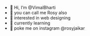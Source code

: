 - 👋 Hi, I’m @VimalBharti
- 🫵 you can call me Rosy also 
- 👀 interested in web designing 
- 🌱 currently learning 
- 👻 poke me on instagram @rosyjaikar

<!---
VimalBharti99/VimalBharti99 is a ✨ special ✨ repository because its `README.md` (this file) appears on your GitHub profile.
You can click the Preview link to take a look at your changes.
--->
